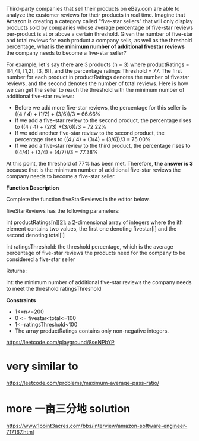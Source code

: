 Third-party companies that sell their products on eBay.com are able to analyze the customer reviews for their products in real time. Imagine that Amazon is creating a category called "five-star sellers" that will only display products sold by companies whose average percentage of five-star reviews per-product is at or above a certain threshold. Given the number of five-star and total reviews for each product a company sells, as well as the threshold percentage, what is the  **minimum number of additional fivestar reviews**  the company needs to become a five-star seller?

For example, let's say there are 3 products (n = 3) where productRatings = [[4,4], [1,2], [3, 6]], and the percentage ratings Threshold = 77. The first number for each product in productRatings denotes the number of fivestar reviews, and the second denotes the number of total reviews. Here is how we can get the seller to reach the threshold with the minimum number of additional five-star reviews:

* Before we add more five-star reviews, the percentage for this seller is ((4 / 4) + (1/2) + (3/6))/3 = 66.66%
* If we add a five-star review to the second product, the percentage rises to ((4 / 4) + (2/3) +(3/6))/3 = 72.22%
* If we add another five-star review to the second product, the percentage rises to ((4 / 4) + (3/4) + (3/6))/3 = 75.00%
* If we add a five-star review to the third product, the percentage rises to ((4/4) + (3/4) + (4/7))/3 = 77.38%

At this point, the threshold of 77% has been met. Therefore,  **the answer is 3**  because that is the minimum number of additional five-star reviews the company needs to become a five-star seller.

**Function Description**

Complete the function fiveStarReviews in the editor below.

fiveStarReviews has the following parameters:

int productRatings[n][2]: a 2-dimensional array of integers where the ith element contains two values, the first one denoting fivestar[i] and the second denoting total[i]

int ratingsThreshold: the threshold percentage, which is the average percentage of five-star reviews the products need for the company to be considered a five-star seller

Returns:

int: the minimum number of additional five-star reviews the company needs to meet the threshold ratingsThreshold

**Constraints**

* 1<=n<=200
* 0 <= fivestar<total<=100
* 1<=ratingsThreshold<100
* The array productRatings contains only non-negative integers.



https://leetcode.com/playground/8seNPbYP


# very similar to 
https://leetcode.com/problems/maximum-average-pass-ratio/


# more 一亩三分地 solution 

https://www.1point3acres.com/bbs/interview/amazon-software-engineer-717167.html

